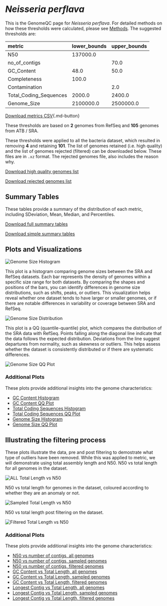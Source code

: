 # *Neisseria perflava*

This is the GenomeQC page for *Neisseria perflava*. For detailed methods on how these thresholds were calculated, please see [Methods](../../methods.md).
The suggested thresholds are: 

| metric                 | lower_bounds   | upper_bounds   |
|:-----------------------|:---------------|:---------------|
| N50                    | 137000.0       |                |
| no_of_contigs          |                | 70.0           |
| GC_Content             | 48.0           | 50.0           |
| Completeness           | 100.0          |                |
| Contamination          |                | 2.0            |
| Total_Coding_Sequences | 2000.0         | 2400.0         |
| Genome_Size            | 2100000.0      | 2500000.0      |

[Download metrics CSV](Neisseria_perflava_metrics.csv){.md-button}


These thresholds are based on **2** genomes from RefSeq and **105** genomes from ATB / SRA.

These thresholds were applied to all the bacteria dataset, which resulted in removing **4** and retaining **101**.
The list of genomes retained (i.e. high quality) and the list of genomes rejected (filtered) can be downloaded below. These files are in `.xz` format. The rejected genomes file, also includes the reason why.

[Download high quality genomes list](Neisseria_perflava_high_quality_genomes.csv.xz)


[Download rejected genomes list](Neisseria_perflava_filtered_out_genomes.csv.xz)



## Summary Tables
These tables provide a summary of the distribution of each metric, including SDeviation, Mean, Median, and Percentiles.

[Download full summary tables](summary.csv)

[Download simple summary tables](selected_summary.csv)

## Plots and Visualizations

![Genome Size Histogram](Genome_Size_refseq_histogram_kde.png)

This plot is a histogram comparing genome sizes between the SRA and RefSeq datasets. Each bar represents the density of genomes within a specific size range for both datasets. By comparing the shapes and positions of the bars, you can identify differences in genome size distributions, such as shifts, peaks, or outliers. This visualization helps reveal whether one dataset tends to have larger or smaller genomes, or if there are notable differences in variability or coverage between SRA and RefSeq.

![Genome Size Distribution](Genome_Size_refseq_histogram_kde.png)

This plot is a QQ (quantile-quantile) plot, which compares the distribution of the SRA data with RefSeq. Points falling along the diagonal line indicate that the data follows the expected distribution. Deviations from the line suggest departures from normality, such as skewness or outliers. This helps assess whether the dataset is consistently distributed or if there are systematic differences.

![Genome Size QQ Plot](Genome_Size_refseq_qqplot.png)

### Additional Plots

These plots provide additional insights into the genome characteristics:

- [GC Content Histogram](GC_Content_refseq_histogram_kde.png)
- [GC Content QQ Plot](GC_Content_refseq_qqplot.png)
- [Total Coding Sequences Histogram](Total_Coding_Sequences_refseq_histogram_kde.png)
- [Total Coding Sequences QQ Plot](Total_Coding_Sequences_refseq_qqplot.png)
- [Genome Size Histogram](Genome_Size_refseq_histogram_kde.png)
- [Genome Size QQ Plot](Genome_Size_refseq_qqplot.png)
## Illustrating the filtering process
These plots illustrate the data, pre and post filtering to demostrate what type of outliers have been removed. While this was applied to metric, we will demonstrate using total assembly length and N50.
N50 vs total length for all genomes in the dataset.

![ALL Total Length vs N50](Neisseria_perflava_all_total_length_N50.png)

N50 vs total length for genomes in the dataset, coloured according to whether they are an anomaly or not.

![Sampled Total Length vs N50](Neisseria_perflava_sample_total_length_N50.png)

N50 vs total length post filtering on the dataset.

![Filtered Total Length vs N50](Neisseria_perflava_filt_total_length_N50.png)

### Additional Plots

These plots provide additional insights into the genome characteristics:

- [N50 vs number of contigs, all genomes](Neisseria_perflava_all_N50_number.png)
- [N50 vs number of contigs, sampled genomes](Neisseria_perflava_sample_N50_number.png)
- [N50 vs number of contigs, filtered genomes](Neisseria_perflava_filt_N50_number.png)
- [GC Content vs Total Length, all genomes](Neisseria_perflava_all_total_length_GC_Content.png)
- [GC Content vs Total Length, sampled genomes](Neisseria_perflava_sample_total_length_GC_Content.png)
- [GC Content vs Total Length, filtered genomes](Neisseria_perflava_filt_total_length_GC_Content.png)
- [Longest Contig vs Total Length, all genomes](Neisseria_perflava_all_total_length_longest.png)
- [Longest Contig vs Total Length, sampled genomes](Neisseria_perflava_sample_total_length_longest.png)
- [Longest Contig vs Total Length, filtered genomes](Neisseria_perflava_filt_total_length_longest.png)
